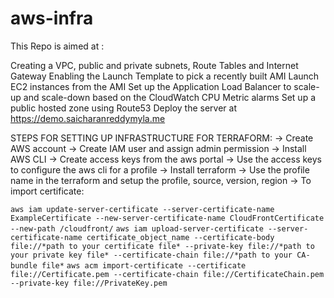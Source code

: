 # aws-infra

This Repo is aimed at :

Creating a VPC, public and private subnets, Route Tables and Internet Gateway
Enabling the Launch Template to pick a recently built AMI 
Launch EC2 instances from the AMI 
Set up the Application Load Balancer to scale-up and scale-down based on the CloudWatch CPU Metric alarms
Set up a public hosted zone using Route53 
Deploy the server at https://demo.saicharanreddymyla.me


STEPS FOR SETTING UP INFRASTRUCTURE FOR TERRAFORM:
-> Create AWS account
-> Create IAM user and assign admin permission
-> Install AWS CLI
-> Create access keys from the aws portal
-> Use the access keys to configure the aws cli for a profile
-> Install terraform
-> Use the profile name in the terraform and setup the profile, source, version, region
-> To import certificate:

`aws iam update-server-certificate --server-certificate-name ExampleCertificate --new-server-certificate-name CloudFrontCertificate --new-path /cloudfront/`
`aws iam upload-server-certificate --server-certificate-name certificate_object_name --certificate-body file://*path to your certificate file* --private-key file://*path to your private key file* --certificate-chain file://*path to your CA-bundle file*`
`aws acm import-certificate --certificate file://Certificate.pem --certificate-chain file://CertificateChain.pem --private-key file://PrivateKey.pem`
